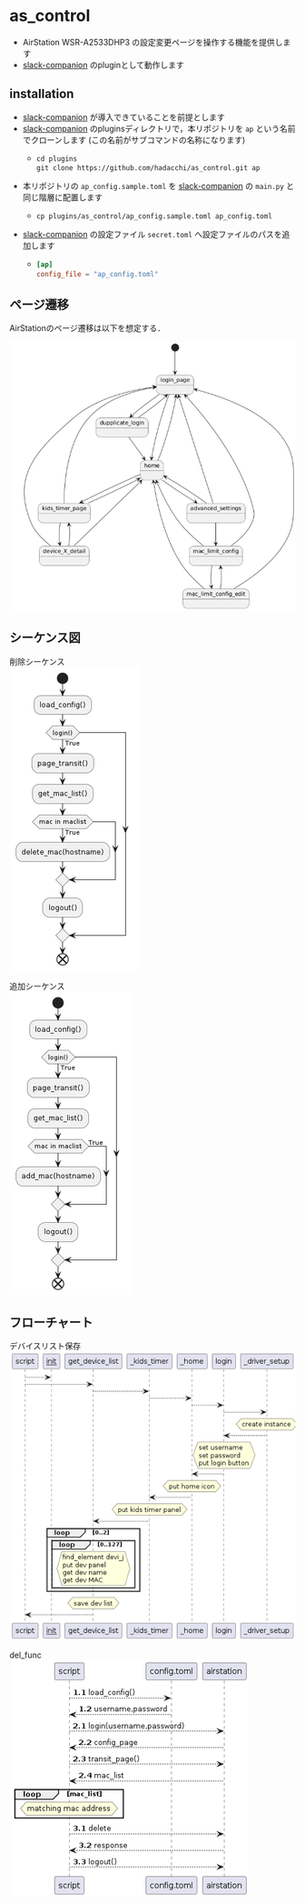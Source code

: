 # as_control

- AirStation WSR-A2533DHP3 の設定変更ページを操作する機能を提供します
- [slack-companion](https://github.com/hadacchi/slack-companion) のpluginとして動作します

## installation

- [slack-companion](https://github.com/hadacchi/slack-companion) が導入できていることを前提とします
- [slack-companion](https://github.com/hadacchi/slack-companion) のpluginsディレクトリで，本リポジトリを `ap` という名前でクローンします (この名前がサブコマンドの名称になります)
    - ```
      cd plugins
      git clone https://github.com/hadacchi/as_control.git ap
      ```
- 本リポジトリの `ap_config.sample.toml` を [slack-companion](https://github.com/hadacchi/slack-companion) の `main.py` と同じ階層に配置します
    - ```
      cp plugins/as_control/ap_config.sample.toml ap_config.toml
      ```
- [slack-companion](https://github.com/hadacchi/slack-companion) の設定ファイル `secret.toml` へ設定ファイルのパスを追加します
    - ```toml
      [ap]
      config_file = "ap_config.toml"
      ```


## ページ遷移

AirStationのページ遷移は以下を想定する．

![](out/figure/page_transition.png)

## シーケンス図

削除シーケンス  
![](out/figure/del_func.png)

追加シーケンス  
![](out/figure/add_func.png)

## フローチャート

デバイスリスト保存  
![](out/figure/get_device_list.png)

del_func  
![](out/figure/del_proc.png)
